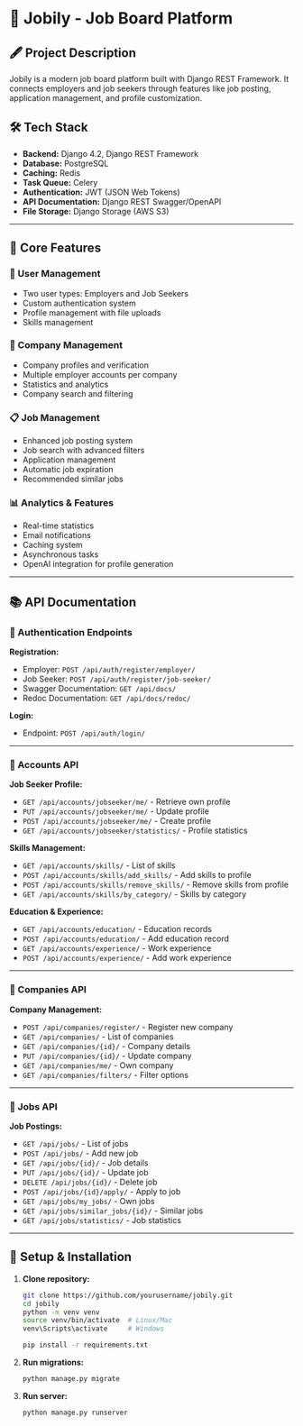 # 🌟 Jobily - Job Board Platform

## 🖋️ Project Description
Jobily is a modern job board platform built with Django REST Framework. It connects employers and job seekers through features like job posting, application management, and profile customization.

## 🛠️ Tech Stack
- **Backend:** Django 4.2, Django REST Framework  
- **Database:** PostgreSQL  
- **Caching:** Redis  
- **Task Queue:** Celery  
- **Authentication:** JWT (JSON Web Tokens)  
- **API Documentation:** Django REST Swagger/OpenAPI  
- **File Storage:** Django Storage (AWS S3)  

---

## 🚀 Core Features

### 👤 User Management
- Two user types: Employers and Job Seekers  
- Custom authentication system  
- Profile management with file uploads  
- Skills management  

### 💼 Company Management
- Company profiles and verification  
- Multiple employer accounts per company  
- Statistics and analytics  
- Company search and filtering  

### 📋 Job Management
- Enhanced job posting system  
- Job search with advanced filters  
- Application management  
- Automatic job expiration  
- Recommended similar jobs  

### 📊 Analytics & Features
- Real-time statistics  
- Email notifications  
- Caching system  
- Asynchronous tasks  
- OpenAI integration for profile generation  

---

## 📚 API Documentation

### 🔐 Authentication Endpoints
**Registration:**  
- Employer: `POST /api/auth/register/employer/`  
- Job Seeker: `POST /api/auth/register/job-seeker/`  
- Swagger Documentation: `GET /api/docs/`
- Redoc Documentation: `GET /api/docs/redoc/`

**Login:**  
- Endpoint: `POST /api/auth/login/`  

---

### 👥 Accounts API

**Job Seeker Profile:**  
- `GET /api/accounts/jobseeker/me/` - Retrieve own profile  
- `PUT /api/accounts/jobseeker/me/` - Update profile  
- `POST /api/accounts/jobseeker/me/` - Create profile  
- `GET /api/accounts/jobseeker/statistics/` - Profile statistics  

**Skills Management:**  
- `GET /api/accounts/skills/` - List of skills  
- `POST /api/accounts/skills/add_skills/` - Add skills to profile  
- `POST /api/accounts/skills/remove_skills/` - Remove skills from profile  
- `GET /api/accounts/skills/by_category/` - Skills by category  

**Education & Experience:**  
- `GET /api/accounts/education/` - Education records  
- `POST /api/accounts/education/` - Add education record  
- `GET /api/accounts/experience/` - Work experience  
- `POST /api/accounts/experience/` - Add work experience  

---

### 💼 Companies API

**Company Management:**  
- `POST /api/companies/register/` - Register new company  
- `GET /api/companies/` - List of companies  
- `GET /api/companies/{id}/` - Company details  
- `PUT /api/companies/{id}/` - Update company  
- `GET /api/companies/me/` - Own company  
- `GET /api/companies/filters/` - Filter options  

---

### 💼 Jobs API

**Job Postings:**  
- `GET /api/jobs/` - List of jobs  
- `POST /api/jobs/` - Add new job  
- `GET /api/jobs/{id}/` - Job details  
- `PUT /api/jobs/{id}/` - Update job  
- `DELETE /api/jobs/{id}/` - Delete job  
- `POST /api/jobs/{id}/apply/` - Apply to job  
- `GET /api/jobs/my_jobs/` - Own jobs  
- `GET /api/jobs/similar_jobs/{id}/` - Similar jobs  
- `GET /api/jobs/statistics/` - Job statistics  

---

## 🚀 Setup & Installation

1. **Clone repository:**
   ```bash
   git clone https://github.com/yourusername/jobily.git
   cd jobily
   python -m venv venv
   source venv/bin/activate  # Linux/Mac
   venv\Scripts\activate     # Windows
   
   pip install -r requirements.txt 
   ```

3. **Run migrations:**
   ```bash
   python manage.py migrate
   ```

4. **Run server:**
      ```bash 
      python manage.py runserver  
      ```
      
